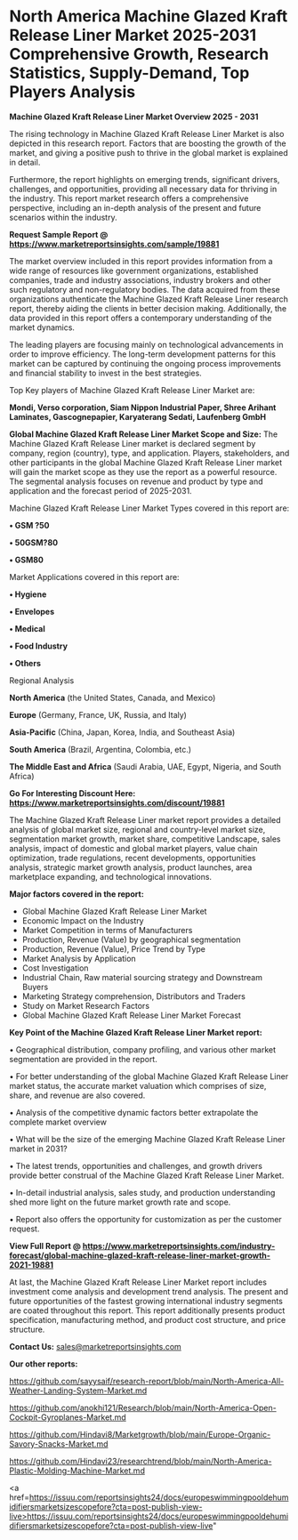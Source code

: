 # North America Machine Glazed Kraft Release Liner Market 2025-2031 Comprehensive Growth, Research Statistics, Supply-Demand,  Top Players Analysis

<Strong> Machine Glazed Kraft Release Liner Market Overview 2025 - 2031</strong>

The rising technology in Machine Glazed Kraft Release Liner Market is also depicted in this research report. Factors that are boosting the growth of the market, and giving a positive push to thrive in the global market is explained in detail.

Furthermore, the report highlights on emerging trends, significant drivers, challenges, and opportunities, providing all necessary data for thriving in the industry. This report market research offers a comprehensive perspective, including an in-depth analysis of the present and future scenarios within the industry.

<strong>Request Sample Report @ <a href=https://www.marketreportsinsights.com/sample/19881>https://www.marketreportsinsights.com/sample/19881</a></strong>

The market overview included in this report provides information from a wide range of resources like government organizations, established companies, trade and industry associations, industry brokers and other such regulatory and non-regulatory bodies. The data acquired from these organizations authenticate the Machine Glazed Kraft Release Liner research report, thereby aiding the clients in better decision making. Additionally, the data provided in this report offers a contemporary understanding of the market dynamics.

The leading players are focusing mainly on technological advancements in order to improve efficiency. The long-term development patterns for this market can be captured by continuing the ongoing process improvements and financial stability to invest in the best strategies.

Top Key players of Machine Glazed Kraft Release Liner Market are:

<strong>Mondi, Verso corporation, Siam Nippon Industrial Paper, Shree Arihant Laminates, Gascognepapier, Karyaterang Sedati, Laufenberg GmbH</strong>

<strong><b>Global Machine Glazed Kraft Release Liner Market Scope and Size:</b></strong>
The Machine Glazed Kraft Release Liner market is declared segment by company, region (country), type, and application. Players, stakeholders, and other participants in the global Machine Glazed Kraft Release Liner market will gain the market scope as they use the report as a powerful resource. The segmental analysis focuses on revenue and product by type and application and the forecast period of 2025-2031.

Machine Glazed Kraft Release Liner Market Types covered in this report are:

<strong>• GSM ?50

• 50GSM?80

• GSM80</strong>

Market Applications covered in this report are:

<strong>• Hygiene

• Envelopes

• Medical

• Food Industry

• Others</strong> 

Regional Analysis

<strong>North America</strong> (the United States, Canada, and Mexico)

<strong>Europe</strong> (Germany, France, UK, Russia, and Italy)

<strong>Asia-Pacific</strong> (China, Japan, Korea, India, and Southeast Asia)

<strong>South America</strong> (Brazil, Argentina, Colombia, etc.)

<strong>The Middle East and Africa</strong> (Saudi Arabia, UAE, Egypt, Nigeria, and South Africa)

<strong>Go For Interesting Discount Here: <a href=https://www.marketreportsinsights.com/discount/19881>https://www.marketreportsinsights.com/discount/19881</a></strong>

The Machine Glazed Kraft Release Liner market report provides a detailed analysis of global market size, regional and country-level market size, segmentation market growth, market share, competitive Landscape, sales analysis, impact of domestic and global market players, value chain optimization, trade regulations, recent developments, opportunities analysis, strategic market growth analysis, product launches, area marketplace expanding, and technological innovations.

<strong><b>Major factors covered in the report:</b></strong>
<ul>
  <li>Global Machine Glazed Kraft Release Liner Market </li>
  <li>Economic Impact on the Industry</li>
  <li>Market Competition in terms of Manufacturers</li>
  <li>Production, Revenue (Value) by geographical segmentation</li>
  <li>Production, Revenue (Value), Price Trend by Type</li>
  <li>Market Analysis by Application</li>
  <li>Cost Investigation</li>
  <li>Industrial Chain, Raw material sourcing strategy and Downstream Buyers</li>
  <li>Marketing Strategy comprehension, Distributors and Traders</li>
  <li>Study on Market Research Factors</li>
  <li>Global Machine Glazed Kraft Release Liner Market Forecast</li>
</ul>

<strong><b>Key Point of the Machine Glazed Kraft Release Liner Market report:</b></strong>

• Geographical distribution, company profiling, and various other market segmentation are provided in the report.

• For better understanding of the global Machine Glazed Kraft Release Liner market status, the accurate market valuation which comprises of size, share, and revenue are also covered.

• Analysis of the competitive dynamic factors better extrapolate the complete market overview

• What will be the size of the emerging Machine Glazed Kraft Release Liner market in 2031?

• The latest trends, opportunities and challenges, and growth drivers provide better construal of the Machine Glazed Kraft Release Liner Market.

• In-detail industrial analysis, sales study, and production understanding shed more light on the future market growth rate and scope.

• Report also offers the opportunity for customization as per the customer request.

<strong><b>View Full Report @ <a href=https://www.marketreportsinsights.com/industry-forecast/global-machine-glazed-kraft-release-liner-market-growth-2021-19881>https://www.marketreportsinsights.com/industry-forecast/global-machine-glazed-kraft-release-liner-market-growth-2021-19881</a></b></strong>


At last, the Machine Glazed Kraft Release Liner Market report includes investment come analysis and development trend analysis. The present and future opportunities of the fastest growing international industry segments are coated throughout this report. This report additionally presents product specification, manufacturing method, and product cost structure, and price structure.

<strong>Contact Us:</strong>
sales@marketreportsinsights.com

<strong>Our other reports:</strong>

<a href=https://github.com/sayysaif/research-report/blob/main/North-America-All-Weather-Landing-System-Market.md>https://github.com/sayysaif/research-report/blob/main/North-America-All-Weather-Landing-System-Market.md</a>

<a href=https://github.com/anokhi121/Research/blob/main/North-America-Open-Cockpit-Gyroplanes-Market.md>https://github.com/anokhi121/Research/blob/main/North-America-Open-Cockpit-Gyroplanes-Market.md</a>

<a href=https://github.com/Hindavi8/Marketgrowth/blob/main/Europe-Organic-Savory-Snacks-Market.md>https://github.com/Hindavi8/Marketgrowth/blob/main/Europe-Organic-Savory-Snacks-Market.md</a>

<a href=https://github.com/Hindavi23/researchtrend/blob/main/North-America-Plastic-Molding-Machine-Market.md>https://github.com/Hindavi23/researchtrend/blob/main/North-America-Plastic-Molding-Machine-Market.md</a>

<a href=https://issuu.com/reportsinsights24/docs/europeswimmingpooldehumidifiersmarketsizescopefore?cta=post-publish-view-live>https://issuu.com/reportsinsights24/docs/europeswimmingpooldehumidifiersmarketsizescopefore?cta=post-publish-view-live</a>"
